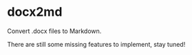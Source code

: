 docx2md
=======

Convert .docx files to Markdown.

There are still some missing features to implement, stay tuned!